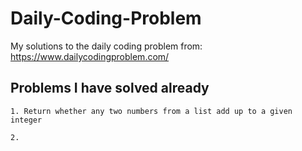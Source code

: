 # Daily-Coding-Problem

My solutions to the daily coding problem from: https://www.dailycodingproblem.com/

## Problems I have solved already

```
1. Return whether any two numbers from a list add up to a given integer
```
```
2. 
```
